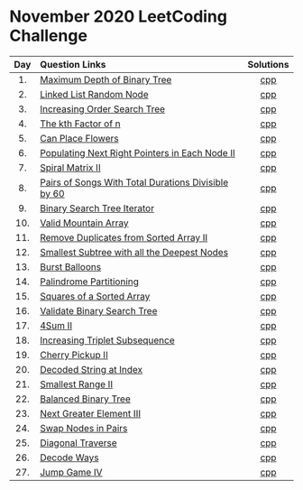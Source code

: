 # November 2020 LeetCoding Challenge

| Day | Question Links                                                                                                                                                               |                                       Solutions                                        |
| :-: | :--------------------------------------------------------------------------------------------------------------------------------------------------------------------------- | :------------------------------------------------------------------------------------: |
| 1.  | [Maximum Depth of Binary Tree](https://leetcode.com/explore/featured/card/december-leetcoding-challenge/569/week-1-december-1st-december-7th/3551/)                          |                [cpp](./01.%20Maximum%20Depth%20of%20Binary%20Tree.cpp)                 |
| 2.  | [Linked List Random Node](https://leetcode.com/explore/featured/card/december-leetcoding-challenge/569/week-1-december-1st-december-7th/3552/)                               |                    [cpp](./02.%20Linked%20List%20Random%20Node.cpp)                    |
| 3.  | [Increasing Order Search Tree](https://leetcode.com/explore/challenge/card/december-leetcoding-challenge/569/week-1-december-1st-december-7th/3553/)                         |                 [cpp](./03.%20Increasing%20Order%20Search%20Tree.cpp)                  |
| 4.  | [The kth Factor of n](https://leetcode.com/explore/challenge/card/december-leetcoding-challenge/569/week-1-december-1st-december-7th/3554/)                                  |                     [cpp](./04.%20The%20kth%20Factor%20of%20n.cpp)                     |
| 5.  | [Can Place Flowers](https://leetcode.com/explore/challenge/card/december-leetcoding-challenge/569/week-1-december-1st-december-7th/3555/)                                    |                        [cpp](./05.%20Can%20Place%20Flowers.cpp)                        |
| 6.  | [Populating Next Right Pointers in Each Node II](https://leetcode.com/explore/challenge/card/december-leetcoding-challenge/569/week-1-december-1st-december-7th/3556/)       |    [cpp](./06.%20Populating%20Next%20Right%20Pointers%20in%20Each%20Node%20II.cpp)     |
| 7.  | [Spiral Matrix II](https://leetcode.com/explore/challenge/card/december-leetcoding-challenge/569/week-1-december-1st-december-7th/3557/)                                     |                        [cpp](./07.%20Spiral%20Matrix%20II.cpp)                         |
| 8.  | [Pairs of Songs With Total Durations Divisible by 60](https://leetcode.com/explore/challenge/card/december-leetcoding-challenge/570/week-2-december-8th-december-14th/3559/) | [cpp](./08.%20Pairs%20of%20Songs%20With%20Total%20Durations%20Divisible%20by%2060.cpp) |
| 9.  | [Binary Search Tree Iterator](https://leetcode.com/explore/featured/card/december-leetcoding-challenge/570/week-2-december-8th-december-14th/3560/)                          |                  [cpp](./09.%20Binary%20Search%20Tree%20Iterator.cpp)                  |
| 10. | [Valid Mountain Array](https://leetcode.com/explore/featured/card/december-leetcoding-challenge/570/week-2-december-8th-december-14th/3561/)                                 |                      [cpp](./10.%20Valid%20Mountain%20Array.cpp)                       |
| 11. | [Remove Duplicates from Sorted Array II](https://leetcode.com/explore/challenge/card/december-leetcoding-challenge/570/week-2-december-8th-december-14th/3562/)              |          [cpp](./11.%20Remove%20Duplicates%20from%20Sorted%20Array%20II.cpp)           |
| 12. | [Smallest Subtree with all the Deepest Nodes](https://leetcode.com/explore/challenge/card/december-leetcoding-challenge/570/week-2-december-8th-december-14th/3563/)              |          [cpp](./12.%20Smallest%20Subtree%20with%20all%20the%20Deepest%20Nodes.cpp)           |
| 13. | [Burst Balloons](https://leetcode.com/explore/challenge/card/december-leetcoding-challenge/570/week-2-december-8th-december-14th/3564/)              |          [cpp](./13.%20Burst%20Balloons.cpp)           |
| 14. | [Palindrome Partitioning](https://leetcode.com/explore/challenge/card/december-leetcoding-challenge/570/week-2-december-8th-december-14th/3565/)              |          [cpp](./14.%20Palindrome%20Partitioning.cpp)           |
| 15. | [Squares of a Sorted Array](https://leetcode.com/explore/challenge/card/december-leetcoding-challenge/571/week-3-december-15th-december-21st/3567/)              |          [cpp](./15.%20Squares%20of%20a%20Sorted%20Array.cpp)           |
| 16. | [Validate Binary Search Tree](https://leetcode.com/explore/challenge/card/december-leetcoding-challenge/571/week-3-december-15th-december-21st/3568/)              |          [cpp](./16.%20Validate%20Binary%20Search%20Tree.cpp)           |
| 17. | [4Sum II](https://leetcode.com/explore/challenge/card/december-leetcoding-challenge/571/week-3-december-15th-december-21st/3569/)              |          [cpp](./17.%204Sum%20II.cpp)           |
| 18. | [Increasing Triplet Subsequence](https://leetcode.com/explore/challenge/card/december-leetcoding-challenge/571/week-3-december-15th-december-21st/3570/)              |          [cpp](./18.%20Increasing%20Triplet%20Subsequence.cpp)           |
| 19. | [Cherry Pickup II](https://leetcode.com/explore/challenge/card/december-leetcoding-challenge/571/week-3-december-15th-december-21st/3571/)              |          [cpp](./19.%20Cherry%20Pickup%20II.cpp)   |    
| 20. | [Decoded String at Index](https://leetcode.com/explore/challenge/card/december-leetcoding-challenge/571/week-3-december-15th-december-21st/3572/) |[cpp](./20.%20Decoded%20String%20at%20Index.cpp)   |    
| 21. | [Smallest Range II](https://leetcode.com/explore/challenge/card/december-leetcoding-challenge/571/week-3-december-15th-december-21st/3573/) |[cpp](./21.%20Smallest%20Range%20II.cpp)   |    
| 22. | [Balanced Binary Tree](https://leetcode.com/explore/challenge/card/december-leetcoding-challenge/572/week-4-december-22nd-december-28th/3577/) |[cpp](./22.%20Balanced%20Binary%20Tree.cpp)   |    
| 23. | [Next Greater Element III](https://leetcode.com/explore/challenge/card/december-leetcoding-challenge/572/week-4-december-22nd-december-28th/3578/) |[cpp](./23.%20Next%20Greater%20Element%20III.cpp)   |    
| 24. | [Swap Nodes in Pairs](https://leetcode.com/explore/challenge/card/december-leetcoding-challenge/572/week-4-december-22nd-december-28th/3579/) |[cpp](./24.%20Swap%20Nodes%20in%20Pairs.cpp)   |    
| 25. | [Diagonal Traverse](https://leetcode.com/explore/challenge/card/december-leetcoding-challenge/572/week-4-december-22nd-december-28th/3580/) |[cpp](./25.%20Diagonal%20Traverse.cpp)   |    
| 26. | [Decode Ways](https://leetcode.com/explore/challenge/card/december-leetcoding-challenge/572/week-4-december-22nd-december-28th/3581/) |[cpp](./26.%20Decode%20Ways.cpp)   |    
| 27. | [Jump Game IV](https://leetcode.com/explore/challenge/card/december-leetcoding-challenge/572/week-4-december-22nd-december-28th/3582/) |[cpp](./27.%20Jump%20Game%20IV.cpp)   |    


